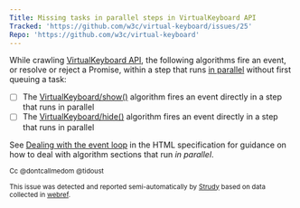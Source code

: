 ```yaml
---
Title: Missing tasks in parallel steps in VirtualKeyboard API
Tracked: 'https://github.com/w3c/virtual-keyboard/issues/25'
Repo: 'https://github.com/w3c/virtual-keyboard'
---
```


While crawling [VirtualKeyboard API](https://w3c.github.io/virtual-keyboard/), the following algorithms fire an event, or resolve or reject a Promise, within a step that runs [in parallel](https://html.spec.whatwg.org/multipage/infrastructure.html#in-parallel) without first queuing a task:
* [ ] The [VirtualKeyboard/show()](https://w3c.github.io/virtual-keyboard/#dom-virtualkeyboard-show) algorithm fires an event directly in a step that runs in parallel
* [ ] The [VirtualKeyboard/hide()](https://w3c.github.io/virtual-keyboard/#dom-virtualkeyboard-hide) algorithm fires an event directly in a step that runs in parallel

See [Dealing with the event loop](https://html.spec.whatwg.org/multipage/webappapis.html#event-loop-for-spec-authors) in the HTML specification for guidance on how to deal with algorithm sections that run *in parallel*.

<sub>Cc @dontcallmedom @tidoust</sub>

<sub>This issue was detected and reported semi-automatically by [Strudy](https://github.com/w3c/strudy/) based on data collected in [webref](https://github.com/w3c/webref/).</sub>
